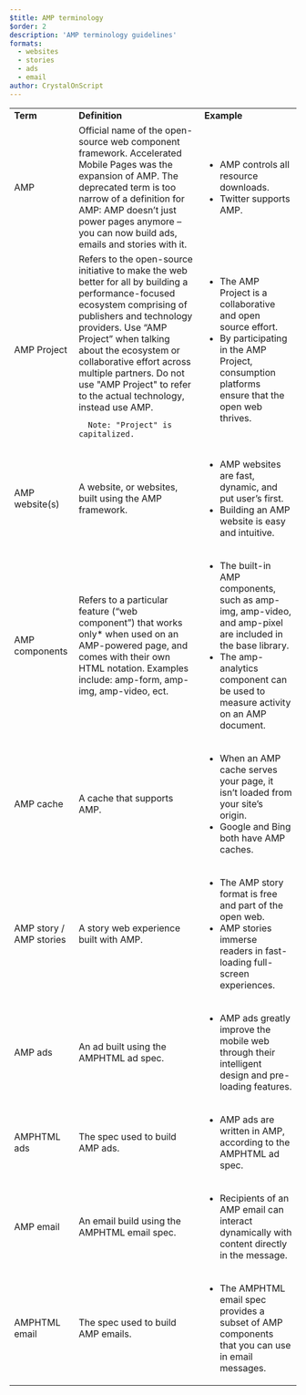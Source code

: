 ```yaml
---
$title: AMP terminology 
$order: 2
description: 'AMP terminology guidelines'
formats:
  - websites
  - stories
  - ads
  - email
author: CrystalOnScript
---
```


<table>
  <tr>
   <td><strong>Term</strong>
   </td>
   <td><strong>Definition</strong>
   </td>
   <td><strong>Example </strong>
   </td>
  </tr>
  <tr>
   <td>AMP
   </td>
   <td>Official name of the open-source web component framework. Accelerated Mobile Pages was the expansion of AMP. The deprecated term is too narrow of a definition for AMP: AMP doesn’t just power pages anymore – you can now build ads, emails and stories with it.
   </td>
   <td><ul>
      <li>AMP controls all resource downloads.
      <li>Twitter supports AMP.</li>
      </ul>
   </td>
  </tr>
  <tr>
   <td>AMP Project
   </td>
   <td>Refers to the open-source initiative to make the web better for all by building a performance-focused ecosystem comprising of publishers and technology providers. Use “AMP Project” when talking about the ecosystem or collaborative effort across multiple partners.  Do not use "AMP Project" to refer to the actual technology, instead use AMP. 
   
      Note: "Project" is capitalized.
   </td>
   <td><ul>
      <li>The AMP Project is a collaborative and open source effort.
      <li>By participating in the AMP Project, consumption platforms ensure that the open web thrives.</li></ul>
   </td>
  </tr>
  <tr>
   <td>AMP website(s)
   </td>
   <td>A website, or websites, built using the AMP framework. 
   </td>
   <td><ul>
      <li>AMP websites are fast, dynamic, and put user’s first.
      <li>Building an AMP website is easy and intuitive. </li></ul>
   </td>
  </tr>
  <tr>
   <td>AMP components
   </td>
   <td>Refers to a particular feature (“web component”) that works only* when used on an AMP-powered page, and comes with their own HTML notation. Examples include: amp-form, amp-img, amp-video, ect.
   </td>
   <td><ul>
      <li>The built-in AMP components, such as amp-img, amp-video, and amp-pixel are included in the base library.
      <li>The amp-analytics component can be used to measure activity on an AMP document.</li></ul>
   </td>
  </tr>
  <tr>
   <td>AMP cache
   </td>
   <td>A cache that supports AMP. 
   </td>
   <td><ul>
      <li>When an AMP cache serves your page, it isn’t loaded from your site’s origin. 
      <li>Google and Bing both have AMP caches. </li></ul>
   </td>
  </tr>
  <tr>
   <td>AMP story / AMP stories 
   </td>
   <td>A story web experience built with AMP. 
   </td>
   <td><ul>
      <li>The AMP story format is free and part of the open web.
      <li>AMP stories immerse readers in fast-loading full-screen experiences.  </li></ul>
   </td>
  </tr>
  <tr>
   <td>AMP ads
   </td>
   <td>An ad built using the AMPHTML ad spec. 
   </td>
   <td><ul>
      <li>AMP ads greatly improve the mobile web through their intelligent design and pre-loading features.</li></ul>
   </td>
  </tr>
  <tr>
   <td>AMPHTML ads
   </td>
   <td>The spec used to build AMP ads. 
   </td>
   <td><ul>
      <li>AMP ads are written in AMP, according to the AMPHTML ad spec. </li></ul>
   </td>
  </tr>
  <tr>
   <td>AMP email
   </td>
   <td>An email build using the AMPHTML email spec.
   </td>
   <td><ul>
      <li>Recipients of an AMP email can interact dynamically with content directly in the message. </li></ul>
   </td>
  </tr>
  <tr>
   <td>AMPHTML email
   </td>
   <td>The spec used to build AMP emails. 
   </td>
   <td><ul>
      <li>The AMPHTML email spec provides a subset of AMP components that you can use in email messages. </li></ul>
   </td>
  </tr>
</table>

